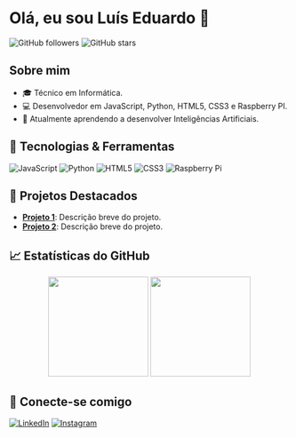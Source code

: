 # Olá, eu sou Luís Eduardo 👋

![GitHub followers](https://img.shields.io/github/followers/Eduardoe239?label=Follow&style=social) 
![GitHub stars](https://img.shields.io/github/stars/Eduardoe239?label=Stars&style=social)

## Sobre mim
- 🎓 Técnico em Informática.
- 💻 Desenvolvedor em JavaScript, Python, HTML5, CSS3 e Raspberry PI.
- 🌱 Atualmente aprendendo a desenvolver Inteligências Artificiais.

## 🔧 Tecnologias & Ferramentas
![JavaScript](https://img.shields.io/badge/JavaScript-F7DF1E?style=for-the-badge&logo=javascript&logoColor=black)
![Python](https://img.shields.io/badge/Python-3776AB?style=for-the-badge&logo=python&logoColor=white)
![HTML5](https://img.shields.io/badge/HTML5-E34F26?style=for-the-badge&logo=html5&logoColor=white)
![CSS3](https://img.shields.io/badge/CSS3-1572B6?style=for-the-badge&logo=css3&logoColor=white)
![Raspberry Pi](https://img.shields.io/badge/Raspberry%20Pi-C51A4A?style=for-the-badge&logo=raspberry-pi&logoColor=white)

## 🌟 Projetos Destacados
- [**Projeto 1**](link_projeto_1): Descrição breve do projeto.
- [**Projeto 2**](link_projeto_2): Descrição breve do projeto.

## 📈 Estatísticas do GitHub
<p align="center">
  <img height="180em" src="https://github-readme-stats.vercel.app/api?username=Eduardoe239&show_icons=true&theme=tokyonight" />
  <img height="180em" src="https://github-readme-stats.vercel.app/api/top-langs/?username=Eduardoe239&layout=compact&theme=tokyonight" />
</p>

## 🤝 Conecte-se comigo
[![LinkedIn](https://img.shields.io/badge/LinkedIn-blue?style=for-the-badge&logo=linkedin)](https://www.linkedin.com/in/lu%C3%ADs-eduardo-205a80329/)
[![Instagram](https://img.shields.io/badge/Instagram-purple?style=for-the-badge&logo=instagram)](https://www.instagram.com/eduardo_e239)
